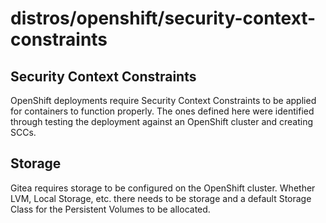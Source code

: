 # distros/openshift/security-context-constraints

## Security Context Constraints

OpenShift deployments require Security Context Constraints to be applied for containers to function properly. The ones defined here were identified through testing the deployment against an OpenShift cluster and creating SCCs.

## Storage

Gitea requires storage to be configured on the OpenShift cluster. Whether LVM, Local Storage, etc. there needs to be storage and a default Storage Class for the Persistent Volumes to be allocated.